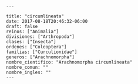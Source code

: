 
      ---

      title: "circumlineata"
      date: 2017-08-18T20:46:32-06:00
      draft: false
      reinos: ["Animalia"]
      divisiones: ["Arthropoda"]
      clases: ["Insecta"]
      ordenes: ["Coleoptera"]
      familias: ["Curculionidae"]
      generos: ["Arachnomorpha"]
      nombre_cientifico: "Arachnomorpha circumlineata"
      nombre_comun: ""
      nombre_ingles: ""
      ---

      